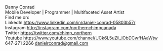 Danny Conrad <br>
Mobile Developer | Programmer | Multifaceted Asset Artist <br>
Find me on:<br>
LinkedIn https://www.linkedin.com/in/daniel-conrad-05803b57/<br>
Instagram http://instagram.com/northernchimpcanada<br>
Twitter https://twitter.com/chimp_northern<br>
Youtube https://www.youtube.com/channel/UCk6L5uZlI_lObDCwfHAaWtw<br>
647-271 2266 danielrconrad@gmail.com<br>


<!---
NorthernChimp/NorthernChimp is a ✨ special ✨ repository because its `README.md` (this file) appears on your GitHub profile.
You can click the Preview link to take a look at your changes.
--->

